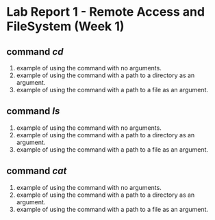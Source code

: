 # **Lab Report 1 - Remote Access and FileSystem (Week 1)**

## command *cd*
1. example of using the command with no arguments.
2. example of using the command with a path to a directory as an argument.
3. example of using the command with a path to a file as an argument.

## command *ls*
1. example of using the command with no arguments.
2. example of using the command with a path to a directory as an argument.
3. example of using the command with a path to a file as an argument.

## command *cat*
1. example of using the command with no arguments.
2. example of using the command with a path to a directory as an argument.
3. example of using the command with a path to a file as an argument.
